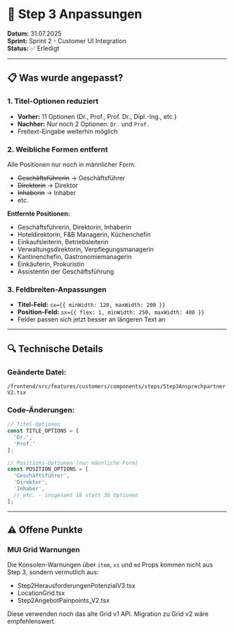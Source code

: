 # 🔧 Step 3 Anpassungen

**Datum:** 31.07.2025  
**Sprint:** Sprint 2 - Customer UI Integration  
**Status:** ✅ Erledigt

---

## 📋 Was wurde angepasst?

### 1. Titel-Optionen reduziert
- **Vorher:** 11 Optionen (Dr., Prof., Prof. Dr., Dipl.-Ing., etc.)
- **Nachher:** Nur noch 2 Optionen: `Dr.` und `Prof.`
- Freitext-Eingabe weiterhin möglich

### 2. Weibliche Formen entfernt
Alle Positionen nur noch in männlicher Form:
- ~~Geschäftsführerin~~ → Geschäftsführer
- ~~Direktorin~~ → Direktor
- ~~Inhaberin~~ → Inhaber
- etc.

**Entfernte Positionen:**
- Geschäftsführerin, Direktorin, Inhaberin
- Hoteldirektorin, F&B Managerin, Küchenchefin
- Einkaufsleiterin, Betriebsleiterin
- Verwaltungsdirektorin, Verpflegungsmanagerin
- Kantinenchefin, Gastronomiemanagerin
- Einkäuferin, Prokuristin
- Assistentin der Geschäftsführung

### 3. Feldbreiten-Anpassungen
- **Titel-Feld:** `sx={{ minWidth: 120, maxWidth: 200 }}`
- **Position-Feld:** `sx={{ flex: 1, minWidth: 250, maxWidth: 400 }}`
- Felder passen sich jetzt besser an längeren Text an

---

## 🔍 Technische Details

### Geänderte Datei:
`/frontend/src/features/customers/components/steps/Step3AnsprechpartnerV2.tsx`

### Code-Änderungen:
```typescript
// Titel-Optionen
const TITLE_OPTIONS = [
  'Dr.',
  'Prof.'
];

// Positions-Optionen (nur männliche Form)
const POSITION_OPTIONS = [
  'Geschäftsführer',
  'Direktor',
  'Inhaber',
  // etc. - insgesamt 18 statt 36 Optionen
];
```

---

## ⚠️ Offene Punkte

### MUI Grid Warnungen
Die Konsolen-Warnungen über `item`, `xs` und `md` Props kommen nicht aus Step 3, sondern vermutlich aus:
- Step2HerausforderungenPotenzialV3.tsx
- LocationGrid.tsx
- Step2AngebotPainpoints_V2.tsx

Diese verwenden noch das alte Grid v1 API. Migration zu Grid v2 wäre empfehlenswert.